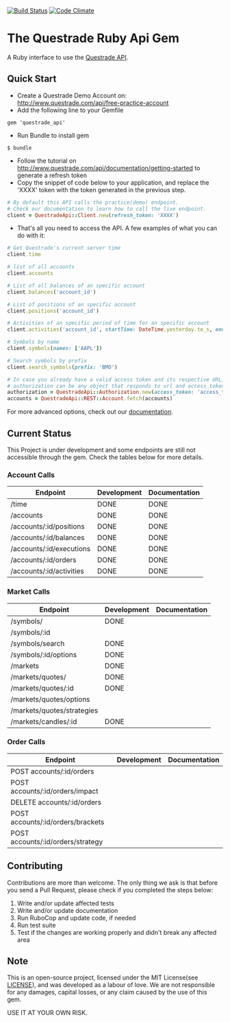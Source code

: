 [![Build Status](https://travis-ci.org/brunomeira/questrade_api.svg?branch=master)](https://travis-ci.org/brunomeira/questrade_api) 
[![Code Climate](https://codeclimate.com/github/brunomeira/questrade_api/badges/gpa.svg)](https://codeclimate.com/github/brunomeira/questrade_api)

# The Questrade Ruby Api Gem

A Ruby interface to use the [Questrade API](http://www.questrade.com/api).

## Quick Start

- Create a Questrade Demo Account on: <http://www.questrade.com/api/free-practice-account>
- Add the following line to your Gemfile

```
gem 'questrade_api'
```
- Run Bundle to install gem

```
$ bundle
```
- Follow the tutorial on <http://www.questrade.com/api/documentation/getting-started> to generate a refresh token
- Copy the snippet of code below to your application, and replace the 'XXXX' token with the token generated in the previous step.

```ruby
# By default this API calls the practice(demo) endpoint.
# Check our documentation to learn how to call the live endpoint.
client = QuestradeApi::Client.new(refresh_token: 'XXXX')
```
- That's all you need to access the API. A few examples of what you can do with it:

```ruby
# Get Questrade's current server time
client.time

# list of all accounts
client.accounts

# List of all balances of an specific account
client.balances('account_id')

# List of positions of an specific account
client.positions('account_id')

# Activities of an specific period of time for an specific account
client.activities('account_id', startTime: DateTime.yesterday.to_s, endTime: DateTime.now.to_s)

# Symbols by name
client.symbols(names: ['AAPL'])

# Search symbols by prefix
client.search_symbols(prefix: 'BMO')

# In case you already have a valid access token and its respective URL, you can use the QuestradeApi::REST objects. Example:
# authorization can be any object that responds to url and access_token
authorization = QuestradeApi::Authorization.new(access_token: 'access_token', api_server: 'url')
accounts = QuestradeApi::REST::Account.fetch(accounts)
```
For more advanced options, check out our [documentation](http://www.rubydoc.info/gems/questrade_api/1.0.0).

## Current Status

This Project is under development and some endpoints are still not accessible through the gem.
Check the tables below for more details.

### Account Calls

| Endpoint                 | Development   | Documentation |
| ---                      | ---           | ---           |
| /time                    |DONE           | DONE          |
| /accounts                |DONE           | DONE          |
| /accounts/:id/positions  |DONE           | DONE          |
| /accounts/:id/balances   |DONE           | DONE          |
| /accounts/:id/executions |DONE           | DONE          |
| /accounts/:id/orders     |DONE           | DONE          |
| /accounts/:id/activities |DONE           | DONE          |

### Market Calls

| Endpoint                   | Development   | Documentation |
| ---                        | ---           | ---           |
| /symbols/                  | DONE          |               |
| /symbols/:id               |               |               |
| /symbols/search            | DONE          |               |
| /symbols/:id/options       | DONE          |               |
| /markets                   | DONE          |               |
| /markets/quotes/           | DONE          |               |
| /markets/quotes/:id        | DONE          |               |
| /markets/quotes/options    |               |               |
| /markets/quotes/strategies |               |               |
| /markets/candles/:id       | DONE          |               |

### Order Calls

| Endpoint                          | Development   | Documentation |
| ---                               | ---           | ---           |
| POST accounts/:id/orders          |      |      |
| POST accounts/:id/orders/impact   |      |      |
| DELETE accounts/:id/orders        |      |      |
| POST accounts/:id/orders/brackets |      |      |
| POST accounts/:id/orders/strategy |      |      |

## Contributing

Contributions are more than welcome.
The only thing we ask is that before you send a Pull Request, please check if you completed the steps below:

1. Write and/or update affected tests
3. Write and/or update documentation
4. Run RuboCop and update code, if needed
5. Run test suite
6. Test if the changes are working properly and didn't break any affected area

## Note

This is an open-source project, licensed under the MIT License(see [LICENSE]), and was developed as a labour of love.
We are not responsible for any damages, capital losses, or any claim caused by the use of this gem.

USE IT AT YOUR OWN RISK.

[LICENSE]: https://github.com/brunomeira/questrade_api/blob/master/LICENSE
